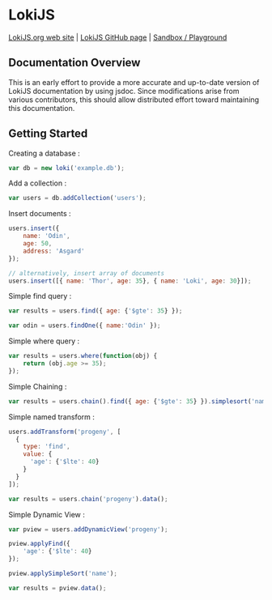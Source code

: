 # LokiJS

[LokiJS.org web site](http://lokijs.org) | 
[LokiJS GitHub page](https://github.com/techfort/LokiJS) | 
[Sandbox / Playground](https://rawgit.com/techfort/LokiJS/master/examples/sandbox/LokiSandbox.htm)

## Documentation Overview

This is an early effort to provide a more accurate and up-to-date version of LokiJS documentation by using jsdoc.  Since modifications arise from various contributors, this should allow distributed effort toward 
maintaining this documentation.  

## Getting Started

Creating a database :

```javascript
var db = new loki('example.db');
```

Add a collection :

```javascript
var users = db.addCollection('users');
```

Insert documents :

```javascript
users.insert({
	name: 'Odin',
	age: 50,
	address: 'Asgard'
});

// alternatively, insert array of documents
users.insert([{ name: 'Thor', age: 35}, { name: 'Loki', age: 30}]);
```

Simple find query :

```javascript
var results = users.find({ age: {'$gte': 35} });

var odin = users.findOne({ name:'Odin' });
```

Simple where query :

```javascript
var results = users.where(function(obj) {
	return (obj.age >= 35);
});
```

Simple Chaining :

```javascript
var results = users.chain().find({ age: {'$gte': 35} }).simplesort('name').data();
```

Simple named transform :

```javascript
users.addTransform('progeny', [
  {
    type: 'find',
    value: {
      'age': {'$lte': 40}
    }
  }
]);

var results = users.chain('progeny').data();
```

Simple Dynamic View :

```javascript
var pview = users.addDynamicView('progeny');

pview.applyFind({
	'age': {'$lte': 40}
});

pview.applySimpleSort('name');

var results = pview.data();
```